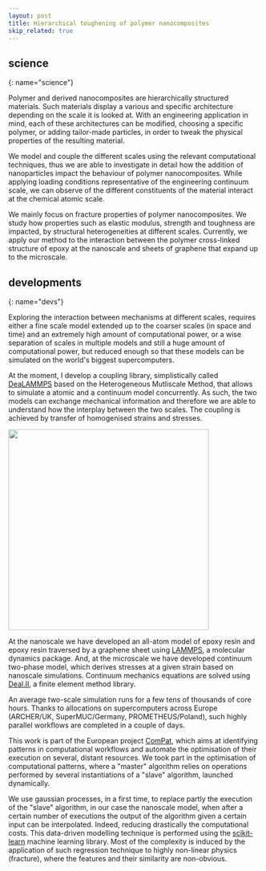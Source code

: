 ```yaml
---
layout: post
title: Hierarchical toughening of polymer nanocomposites
skip_related: true
---
```


<!--
* decompose in three pages, accessed in header unfolding menu under projects

* or pop each of these pages from the figure on the main page

* contour separately science and devs parts on each topic

* recap links at bottom
-->

## science
{: name="science"}

Polymer and derived nanocomposites are hierarchically structured materials. Such materials display a various and specific architecture depending on the scale it is looked at. With an engineering application in mind, each of these architectures can be modified, choosing a specific polymer, or adding tailor-made particles, in order to tweak the physical properties of the resulting material.

We model and couple the different scales using the relevant computational techniques, thus we are able to investigate in detail how the addition of nanoparticles impact the behaviour of polymer nanocomposites. While applying loading conditions representative of the engineering continuum scale, we can observe of the different constituents of the material interact at the chemical atomic scale.

We mainly focus on fracture properties of polymer nanocomposites. We study how properties such as elastic modulus, strength and toughness are impacted, by structural heterogeneities at different scales. Currently, we apply our method to the interaction between the polymer cross-linked structure of epoxy at the nanoscale and sheets of graphene that expand up to the microscale.

## developments
{: name="devs"}

Exploring the interaction between mechanisms at different scales, requires either a fine scale model extended up to the coarser scales (in space and time) and an extremely high amount of computational power, or a wise separation of scales in multiple models and still a huge amount of computational power, but reduced enough so that these models can be simulated on the world's biggest supercomputers.

At the moment, I develop a coupling library, simplistically called [DeaLAMMPS](https://github.com/mvassaux/DeaLAMMPS/) based on the Heterogeneous Mutliscale Method, that allows to simulate a atomic and a continuum model concurrently. As such, the two models can exchange mechanical information and therefore we are able to understand how the interplay between the two scales. The coupling is achieved by transfer of homogenised strains and stresses.

<img src="../../static/dogbone.gif" width="400">
<!-- **video: macroscale dogbone test and nanoscale tensile test** -->

At the nanoscale we have developed an all-atom model of epoxy resin and epoxy resin traversed by a graphene sheet using [LAMMPS](http://lammps.sandia.gov/), a molecular dynamics package. And, at the microscale we have developed continuum two-phase model, which derives stresses at a given strain based on nanoscale simulations. Continuum mechanics equations are solved using [Deal.II](https://www.dealii.org/), a finite element method library.

An average two-scale simulation runs for a few tens of thousands of core hours. Thanks to allocations on supercomputers across Europe (ARCHER/UK, SuperMUC/Germany, PROMETHEUS/Poland), such highly parallel workflows are completed in a couple of days.

This work is part of the European project [ComPat](http://www.compat-project.eu/), which aims at identifying patterns in computational workflows and automate the optimisation of their execution on several, distant resources. We took part in the optimisation of computational patterns, where a "master" algorithm relies on operations performed by several instantiations of a "slave" algorithm, launched dynamically.

We use gaussian processes, in a first time, to replace partly the execution of the "slave" algorithm, in our case the nanoscale model, when after a certain number of executions the output of the algorithm given a certain input can be interpolated. Indeed, reducing drastically the computational costs. This data-driven modelling technique is performed using the [scikit-learn](http://scikit-learn.org) machine learning library. Most of the complexity is induced by the application of such regression technique to highly non-linear physics (fracture), where the features and their similarity are non-obvious.

